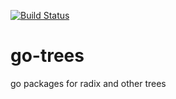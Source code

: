 [![Build Status](https://travis-ci.org/infobloxopen/go-trees.svg?branch=master)](https://travis-ci.org/infobloxopen/go-trees.svg?branch=master)
# go-trees
go packages for radix and other trees
